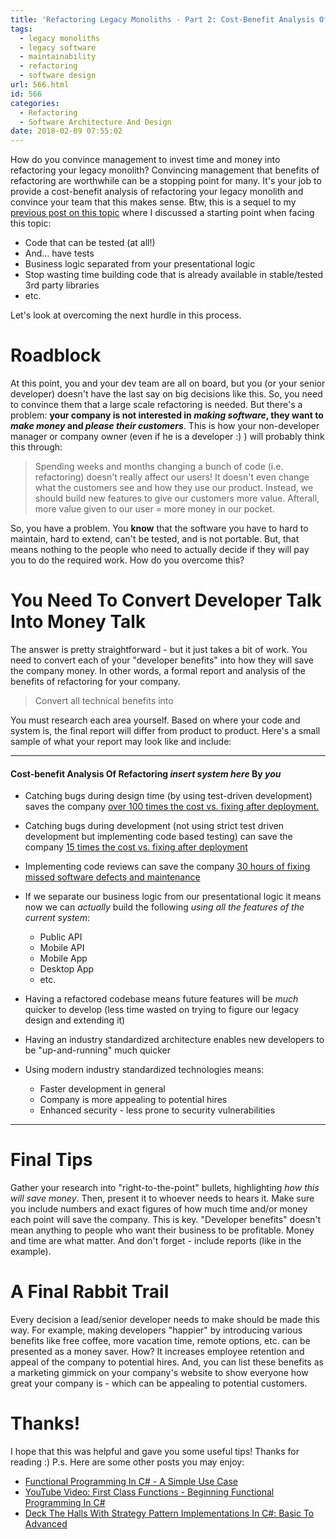 ```yaml
---
title: 'Refactoring Legacy Monoliths - Part 2: Cost-Benefit Analysis Of Refactoring'
tags:
  - legacy monoliths
  - legacy software
  - maintainability
  - refactoring
  - software design
url: 566.html
id: 566
categories:
  - Refactoring
  - Software Architecture And Design
date: 2018-02-09 07:55:02
---
```


How do you convince management to invest time and money into refactoring your legacy monolith? Convincing management that benefits of refactoring are worthwhile can be a stopping point for many. It's your job to provide a cost-benefit analysis of refactoring your legacy monolith and convince your team that this makes sense. Btw, this is a sequel to my [previous post on this topic](https://www.blog.jamesmichaelhickey.com/refactoring-legacy-monoliths-first-steps/) where I discussed a starting point when facing this topic:

*   Code that can be tested (at all!)
*   And... have tests
*   Business logic separated from your presentational logic
*   Stop wasting time building code that is already available in stable/tested 3rd party libraries
*   etc.

Let's look at overcoming the next hurdle in this process.

Roadblock
=========

At this point, you and your dev team are all on board, but you (or your senior developer) doesn't have the last say on big decisions like this. So, you need to convince them that a large scale refactoring is needed. But there's a problem: **your company is not interested in _making software_, they want to _make money_ and _please their customers_**. This is how your non-developer manager or company owner (even if he is a developer :) ) will probably think this through:

> Spending weeks and months changing a bunch of code (i.e. refactoring) doesn't really affect our users! It doesn't even change what the customers see and how they use our product. Instead, we should build new features to give our customers more value. Afterall, more value given to our user = more money in our pocket.

So, you have a problem. You **know** that the software you have to hard to maintain, hard to extend, can't be tested, and is not portable. But, that means nothing to the people who need to actually decide if they will pay you to do the required work. How do you overcome this?

You Need To Convert Developer Talk Into Money Talk
==================================================

The answer is pretty straightforward - but it just takes a bit of work. You need to convert each of your "developer benefits" into how they will save the company money. In other words, a formal report and analysis of the benefits of refactoring for your company.

> Convert all technical benefits into $$$$

You must research each area yourself. Based on where your code and system is, the final report will differ from product to product. Here's a small sample of what your report may look like and include:

* * *

#### Cost-benefit Analysis Of Refactoring _insert system here_ By _you_

*   Catching bugs during design time (by using test-driven development) saves the company [over 100 times the cost vs. fixing after deployment.](https://www.researchgate.net/figure/IBM-System-Science-Institute-Relative-Cost-of-Fixing-Defects_fig1_255965523)
    
*   Catching bugs during development (not using strict test driven development but implementing code based testing) can save the company [15 times the cost vs. fixing after deployment](https://www.researchgate.net/figure/IBM-System-Science-Institute-Relative-Cost-of-Fixing-Defects_fig1_255965523)
    
*   Implementing code reviews can save the company [30 hours of fixing missed software defects and maintenance](http://www.ifsq.org/finding-ia-2.html)
    
*   If we separate our business logic from our presentational logic it means now we can _actually_ build the following _using all the features of the current system_:
    
    *   Public API
    *   Mobile API
    *   Mobile App
    *   Desktop App
    *   etc.
*   Having a refactored codebase means future features will be _much_ quicker to develop (less time wasted on trying to figure our legacy design and extending it)
    
*   Having an industry standardized architecture enables new developers to be "up-and-running" much quicker
    
*   Using modern industry standardized technologies means:
    
    *   Faster development in general
    *   Company is more appealing to potential hires
    *   Enhanced security - less prone to security vulnerabilities

* * *

Final Tips
==========

Gather your research into "right-to-the-point" bullets, highlighting _how this will save money_. Then, present it to whoever needs to hears it. Make sure you include numbers and exact figures of how much time and/or money each point will save the company. This is key. "Developer benefits" doesn't mean anything to people who want their business to be profitable. Money and time are what matter. And don't forget - include reports (like in the example).

A Final Rabbit Trail
====================

Every decision a lead/senior developer needs to make should be made this way. For example, making developers "happier" by introducing various benefits like free coffee, more vacation time, remote options, etc. can be presented as a money saver. How? It increases employee retention and appeal of the company to potential hires. And, you can list these benefits as a marketing gimmick on your company's website to show everyone how great your company is - which can be appealing to potential customers.

Thanks!
=======

I hope that this was helpful and gave you some useful tips! Thanks for reading :) P.s. Here are some other posts you may enjoy:

*   [Functional Programming In C# - A Simple Use Case](https://www.blog.jamesmichaelhickey.com/csharp-functional-programming-a-simple-use-case/)
*   [YouTube Video: First Class Functions - Beginning Functional Programming In C#](https://www.youtube.com/watch?v=L5bP4FgENJQ)
*   [Deck The Halls With Strategy Pattern Implementations In C#: Basic To Advanced](https://www.blog.jamesmichaelhickey.com/strategy-pattern-implementations/)